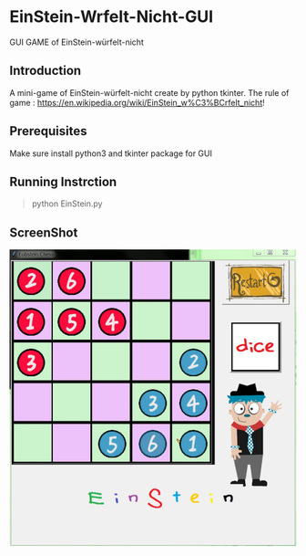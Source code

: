 # EinStein-Wrfelt-Nicht-GUI
GUI GAME of EinStein-würfelt-nicht

## Introduction

A mini-game of EinStein-würfelt-nicht create by python tkinter.
The rule of game : https://en.wikipedia.org/wiki/EinStein_w%C3%BCrfelt_nicht! 

## Prerequisites

 Make sure install python3 and tkinter package for GUI

## Running Instrction

  > python EinStein.py
  
## ScreenShot

![Scree](https://github.com/tony85212/EinStein-Wrfelt-Nicht-GUI/blob/main/screenshot.JPG)




